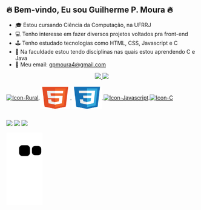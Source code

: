 ##  🔥 Bem-vindo, Eu sou Guilherme P. Moura 🔥


- 🎓 Estou cursando Ciência da Computação, na UFRRJ
- 💻 Tenho interesse em fazer diversos projetos voltados pra front-end
- 🕹️ Tenho estudado tecnologias como HTML, CSS, Javascript e C
- 🚀 Na faculdade estou tendo disciplinas nas quais estou aprendendo C e Java
- 📧 Meu email: gpmoura4@gmail.com

<div align="center">
  <a href="https://github.com/gpmoura4">
  <img height="180em" src="https://github-readme-stats.vercel.app/api?username=gpmoura4&show_icons=true&theme=darcula&include_all_commits=true&count_private=true"/>
  <img height="180em" src="https://github-readme-stats.vercel.app/api/top-langs/?username=gpmoura4&layout=compact&langs_count=7&theme=darcula"/>
</div>

  
<div style="display: inline_block"><br>
  <img align="center" alt="Icon-Rural" height="65" width="60" src="https://user-images.githubusercontent.com/78942968/177438104-de346b46-ee2d-4a92-bc50-dfabc558d131.png">
  <img align="center" alt="Icon-HTML" height="60" width="80" src="https://raw.githubusercontent.com/devicons/devicon/master/icons/html5/html5-original.svg">
  <img align="center" alt="Icon-CSS" height="60" width="80" src="https://raw.githubusercontent.com/devicons/devicon/master/icons/css3/css3-original.svg">
  <img align="center" alt="Icon-Javascript" height="60" width="80" src="https://cdn.jsdelivr.net/gh/devicons/devicon/icons/javascript/javascript-original.svg">
  <img align="center" alt="Icon-C" height="60" width="80" src="https://cdn.jsdelivr.net/gh/devicons/devicon/icons/c/c-original.svg"> 
 </div>
  
  ##
  
  <div> 
  <a href="https://www.instagram.com/gpmouradev/" target="_blank"><img src="https://img.shields.io/badge/Instagram-E4405F?style=for-the-badge&logo=instagram&logoColor=white" target="_blank"></a>
 <a href="https://discord.com/channels/981912322534674472/981912322534674475" target="_blank"><img src="https://img.shields.io/badge/Discord-7289DA?style=for-the-badge&logo=discord&logoColor=white" target="_blank"></a>
  <a href="https://www.linkedin.com/in/gpmouradev/" target="_blank"><img src="https://img.shields.io/badge/-LinkedIn-%230077B5?style=for-the-badge&logo=linkedin&logoColor=white" target="_blank"></a> 
</div>
  
  ![Snake animation](https://github.com/gpmoura4/gpmoura4/blob/output/github-contribution-grid-snake.svg)

